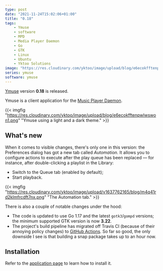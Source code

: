 ```yaml
---
type: post
date: "2021-11-24T15:02:06+01:00"
title: "0.18"
tags:
    - Ymuse
    - software
    - MPD
    - Media Player Daemon
    - Go
    - GTK
    - Linux
    - Ubuntu
    - Yktoo Solutions
image: "https://res.cloudinary.com/yktoo/image/upload/blog/e6ecokfftenpwlwswon1.png"
series: ymuse
software: ymuse
---
```


[Ymuse](/software/ymuse) version **0.18** is released.

Ymuse is a client application for the [Music Player Daemon](https://www.musicpd.org/).

{{< imgfig "https://res.cloudinary.com/yktoo/image/upload/blog/e6ecokfftenpwlwswon1.png" "Ymuse using a light and a dark theme." >}}

## What's new

<!--more-->

When it comes to visible changes, there's only one in this version: the Preferences dialog has got a new tab called *Automation*. It allows you to configure actions to execute after the play queue has been replaced — for instance, after double-clicking a playlist in the Library:

* Switch to the Queue tab (enabled by default);
* Start playback.

{{< imgfig "https://res.cloudinary.com/yktoo/image/upload/v1637762165/blog/m4q41rd2klmfrcdft7nx.png" "The Automation tab." >}}

There is also a couple of notable changes under the hood:

* The code is updated to use Go 1.17 and the latest `gotk3`/`gompd` versions; the minimum supported GTK version is now **3.22**.
* The project's build pipeline has migrated off Travis CI (because of their annoying policy changes) to [GitHub Actions](https://github.com/yktoo/ymuse/actions). So far so good, the only downside I see is that building a snap package takes up to an hour now.

## Installation

Refer to the [application page](/software/ymuse) to learn how to install it.
